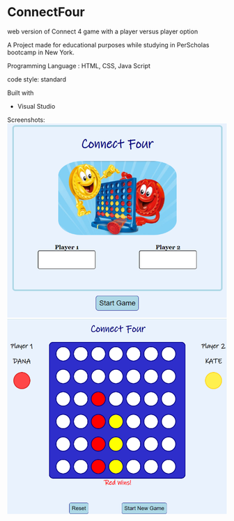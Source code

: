 # ConnectFour
web version of Connect 4 game with a player versus player option

A Project made for educational purposes while studying in PerScholas bootcamp in New York.

Programming Language : HTML, CSS, Java Script

code style: standard

Built with
* Visual Studio

Screenshots:
![welcomepage]
![gamepage]

[gamepage]: /images/gamepage.PNG
[welcomepage]: /images/connect4welcome.PNG